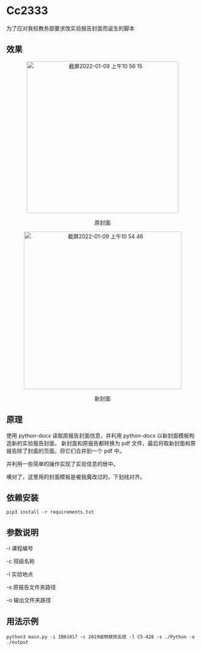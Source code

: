 # Cc2333

为了应对我校教务部要求改实验报告封面而诞生的脚本

## 效果
<div align=center>
<img width="398" alt="截屏2022-01-09 上午10 56 15" src="https://user-images.githubusercontent.com/13096985/148667390-253b0af5-cf22-42b4-b7d4-82f6a93f20c4.png">
  <p>原封面</p>
</div>

<div align=center>
<img width="413" alt="截屏2022-01-09 上午10 54 46" src="https://user-images.githubusercontent.com/13096985/148667363-3087810f-cbdd-4845-a538-7559f65ee9ec.png">
  <p>新封面</p>
</div>

## 原理
使用 python-docx 读取原报告封面信息，并利用 python-docx 以新封面模板构造新的实验报告封面，
新封面和原报告都转换为 pdf 文件，最后将取新封面和原报告除了封面的页面，将它们合并到一个 pdf 中。

并利用一些简单的操作实现了实验信息的居中。

噢对了，这里用的封面模板是被我魔改过的，下划线对齐。

## 依赖安装

```
pip3 install -r requirements.txt
```

## 参数说明

-i 课程编号

-c 班级名称

-l 实验地点

-s 原报告文件夹路径

-o 输出文件夹路径

## 用法示例

```
python3 main.py -i IB01017 -c 2019级物联网五班 -l C5-428 -s ./Python -o ./output
```
